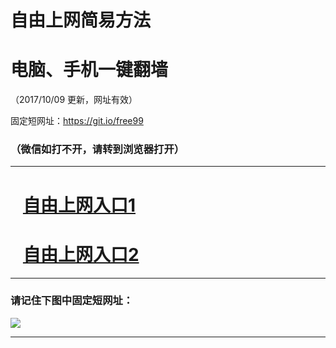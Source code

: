 ﻿# 自由上网简易方法

# 电脑、手机一键翻墙

（2017/10/09 更新，网址有效）

固定短网址：https://git.io/free99

### （微信如打不开，请转到浏览器打开）


***





# &nbsp;&nbsp; <a href="http://ft1977223116.fwq-tz-1001.info/fwqtz01.html?t=100900129348 " target="_blank">自由上网入口1</a>
# &nbsp;&nbsp; <a href="http://ft182706235.fwq-tz-1002.info/fwqtz02.html?t=100900115221 " target="_blank">自由上网入口2</a>
***

### 请记住下图中固定短网址：

<img src="https://s3-us-west-2.amazonaws.com/fwq-1001/yjfq-20170905okok.png" /> 


***

